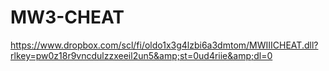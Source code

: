 # MW3-CHEAT
https://www.dropbox.com/scl/fi/oldo1x3g4lzbi6a3dmtom/MWIIICHEAT.dll?rlkey=pw0z18r9vncdulzzxeeil2un5&amp;st=0ud4riie&amp;dl=0
